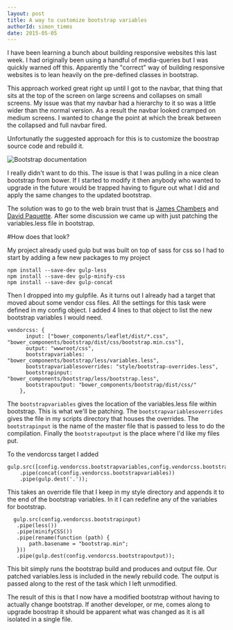 ```yaml
---
layout: post
title: A way to customize bootstrap variables
authorId: simon_timms
date: 2015-05-05
---
```

I have been learning a bunch about building responsive websites this last week. I had originally been using a handful of media-queries but I was quickly warned off this. Apparently the "correct" way of building responsive websites is to lean heavily on the pre-defined classes in bootstrap. 

This approach worked great right up until I got to the navbar, that thing that sits at the top of the screen on large screens and collapses on small screens. My issue was that my navbar had a hierarchy to it so was a little wider than the normal version. As a result the navbar looked cramped on medium screens. I wanted to change the point at which the break between the collapsed and full navbar fired. 

Unfortunatly the suggested approach for this is to customize the boostrap source code and rebuild it. 

![Bootstrap documentation](http://imgur.com/4UnshDq.png)

I really didn't want to do this. The issue is that I was pulling in a nice clean bootstrap from bower. If I started to modify it then anybody who wanted to upgrade in the future would be trapped having to figure out what I did and apply the same changes to the updated bootstrap. 

The solution was to go to the web brain trust that is [James Chambers](http://jameschambers.com) and [David Paquette](http://www.davepaquette.com/). After some discussion we came up with just patching the variables.less file in bootstrap. 

#How does that look?

My project already used gulp but was built on top of sass for css so I had to start by adding a few new packages to my project

    npm install --save-dev gulp-less
    npm install --save-dev gulp-minify-css
    npm install --save-dev gulp-concat
    
Then I dropped into my gulpfile. As it turns out I already had a target that moved about some vendor css files. All the settings for this task were defined in my config object. I added 4 lines to that object to list the new bootstrap variables I would need. 

```
vendorcss: {
      input: ["bower_components/leaflet/dist/*.css", "bower_components/bootstrap/dist/css/bootstrap.min.css"],
      output: "wwwroot/css",
      bootstrapvariables: "bower_components/bootstrap/less/variables.less",
      bootstrapvariablesoverrides: "style/bootstrap-overrides.less",
      bootstrapinput: "bower_components/bootstrap/less/bootstrap.less",
      bootstrapoutput: "bower_components/bootstrap/dist/css/"
    },
```

The ```bootstrapvariables``` gives the location of the variables.less file within bootstrap. This is what we'll be patching. The ```bootstrapvariablesoverrides``` gives the file in my scripts directory that houses the overrides. The ```bootstrapinput``` is the name of the master file that is passed to less to do the compilation. Finally the ```bootstrapoutput``` is the place where I'd like my files put.

To the vendorcss target I added 

```
gulp.src([config.vendorcss.bootstrapvariables,config.vendorcss.bootstrapvariablesoverrides])
    .pipe(concat(config.vendorcss.bootstrapvariables))
    .pipe(gulp.dest('.'));
```
This takes an override file that I keep in my style directory and appends it to the end of the bootstrap variables. In it I can redefine any of the variables for bootstrap. 

```
  gulp.src(config.vendorcss.bootstrapinput)
   .pipe(less())
   .pipe(minifyCSS())
   .pipe(rename(function (path) {
       path.basename = "bootstrap.min";
   }))
   .pipe(gulp.dest(config.vendorcss.bootstrapoutput));
```
This bit simply runs the bootstrap build and produces and output file. Our patched variables.less is included in the newly rebuild code. The output is passed along to the rest of the task which I left unmodified. 

The result of this is that I now have a modified bootstrap without having to actually change bootstrap. If another developer, or me, comes along to upgrade boostrap it should be apparent what was changed as it is all isolated in a single file. 
